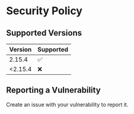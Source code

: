 # Security Policy

## Supported Versions

| Version | Supported          |
| ------- | ------------------ |
| 2.15.4  | :white_check_mark: |
| <2.15.4 | :x:                |

## Reporting a Vulnerability

Create an issue with your vulnerability to report it.
